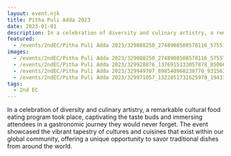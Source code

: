 ```yaml
---
layout: event.njk
title: Pitha Puli Adda 2023
date: 2023-01-01
description: In a celebration of diversity and culinary artistry, a remarkable cultural food eating program took place, captivating the taste buds and immersing attendees in a gastronomic journey they would never forget. The event showcased the vibrant tapestry of cultures and cuisines that exist within our global community, offering a unique opportunity to savor traditional dishes from around the world.
featured:
  - /events/2ndEC/Pitha Puli Adda 2023/329088250_2748908508578116_5755777181488069759_n.jpg
images:
  - /events/2ndEC/Pitha Puli Adda 2023/329088250_2748908508578116_5755777181488069759_n.jpg
  - /events/2ndEC/Pitha Puli Adda 2023/329928876_1376915133057878_8506650857479154921_n.jpg
  - /events/2ndEC/Pitha Puli Adda 2023/329949707_898540968238770_931562941087300383_n.jpg
  - /events/2ndEC/Pitha Puli Adda 2023/329971057_1322851731625978_1943761697819796075_n.jpg
tags:
  - 2nd EC
---
```

In a celebration of diversity and culinary artistry, a remarkable cultural food eating program took place, captivating the taste buds and immersing attendees in a gastronomic journey they would never forget. The event showcased the vibrant tapestry of cultures and cuisines that exist within our global community, offering a unique opportunity to savor traditional dishes from around the world.
